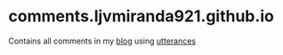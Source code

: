 # comments.ljvmiranda921.github.io

Contains all comments in my [blog](https://ljvmiranda921.github.io) using
[utterances](https://utteranc.es/)
